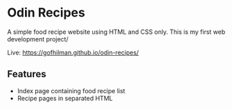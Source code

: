 # Odin Recipes

A simple food recipe website using HTML and CSS only. This is my first web development project/

Live: <https://gofhilman.github.io/odin-recipes/>

## Features

- Index page containing food recipe list
- Recipe pages in separated HTML
